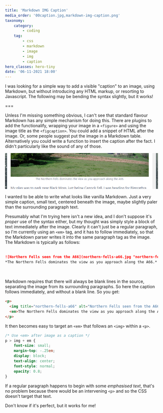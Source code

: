 ```yaml
---
title: 'Markdown IMG Caption'
media_order: '00caption.jpg,markdown-img-caption.png'
taxonomy:
    category:
        - coding
    tag:
        - css
        - markdown
        - image
        - img
        - caption
hero_classes: hero-tiny
date: '06-11-2021 18:00'
---
```


I was looking for a simple way to add a visible "caption" to an image, using Markdown, but without introducing any HTML markup, or resorting to Javascript. The following may be bending the syntax slightly, but it works!

===

Unless I'm missing something obvious, I can't see that standard flavour Markdown has any simple mechanism for doing this. There are plugins to add the functionalify, wrapping your image in a `<figure>` and using the image title as the `<figcaption>`. You could add a snippet of HTML after the image. Or, some people suggest put the image in a Markdown table. Alternatively you could write a function to insert the caption after the fact. I didn't particularly like the sound of any of those.

![markdown-img-caption](markdown-img-caption.png "markdown-img-caption")

I wanted to be able to write what looks like vanilla Markdown. Just a very simple caption, small text, centered beneath the image, maybe slightly paler than the surrounding paragraph text.

Presumably what I'm trying here isn't a new idea, and I don't suppose it's *proper* use of the syntax either, but my thought was simply style a block of text immediately after the image. Clearly it can't just be a regular paragraph, so I'm currently using an `<em>` tag, and it has to follow immediately, so that the Markdown parser writes it into the same paragraph tag as the image. The Markdown is typically as follows:

```markdown
  
![Northern Fells seen from the A66](northern-fells-a66.jpg "northern-fells-a66")
*The Northern Fells dominates the view as you approach along the A66.*
  
  
```

Markdown requires that there will always be blank lines in the source, separating the image from its surrounding paragraphs. So here the caption follows immediately, and without a blank line. So you get:

```html
<p>
  <img title="northern-fells-a66" alt="Northern Fells seen from the A66" src="/user/pages/02.blog/northern-fells-wildcamp-and-partial-circuit/northern-fells-a66.jpg" />
  <em>The Northern Fells dominates the view as you approach along the A66.</em>
</p>
```

It then becomes easy to target an `<em>` that follows an `<img>` within a `<p>`.

```css
/* Use <em> after image as a caption */
p > img + em {
    font-size: small;
    margin-top: -.25em;
    display: block;
    text-align: center;
    font-style: normal;
    opacity: 0.8;
}
```

If a regular paragraph happens to begin with some *emphasised text*, that's no problem because there would be an intervening `<p>` and so the CSS doesn't target that text.

Don't know if it's perfect, but it works for me!